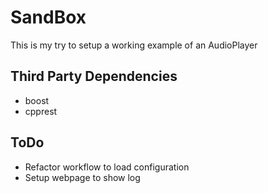 # SandBox
This is my try to setup a working example of an AudioPlayer


## Third Party Dependencies
* boost
* cpprest

## ToDo
* Refactor workflow to load configuration
* Setup webpage to show log
